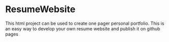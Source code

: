 # ResumeWebsite

This html project can be used to create one pager personal portfolio. 
This is an easy way to develop your own resume website and publish it on github pages


